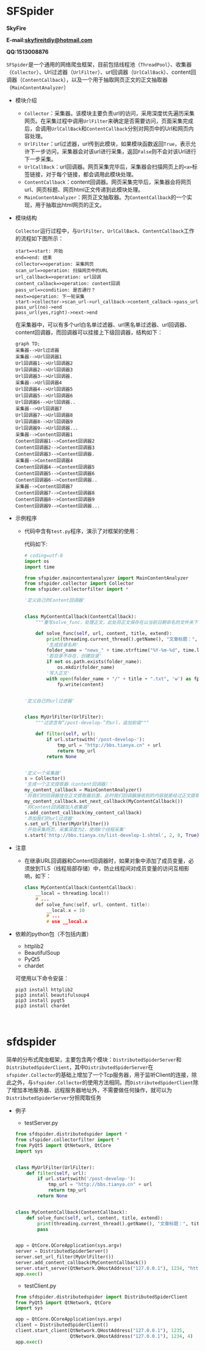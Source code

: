 # SFSpider

**SkyFire**

**E-mail:skyfireitdiy@hotmail.com**

**QQ:1513008876**



`SFSpider`是一个通用的网络爬虫框架，目前包括线程池（`ThreadPool`）、收集器（`Collector`）、Url过滤器（`UrlFilter`）、url回调器（`UrlCallBack`）、content回调器（`ContentCallback`），以及一个用于抽取网页正文的正文抽取器（`MainContentAnalyzer`）

* 模块介绍
    * `Collector`：采集器。该模块主要负责url的访问，采用深度优先遍历采集网页。在采集过程中调用`UrlFilter`来确定是否需要访问，页面采集完成后，会调用`UrlCallBack`和`ContentCallback`分别对网页中的Url和网页内容处理。
    * `UrlFilter`：url过滤器，url传到此模块，如果模块函数返回`True`，表示允许下一步访问，采集器会对该url进行采集，返回`False`则不会对该Url进行下一步采集。
    * `UrlCallBack`：url回调器。网页采集完毕后，采集器会扫描网页上的`<a>`标签链接，对于每个链接，都会调用此模块处理。
    * `ContentCallback`：content回调器。网页采集完毕后，采集器会将网页url、网页标题、网页html正文传递到此模块处理。
    * `MainContentAnalyzer`：网页正文抽取器。为`ContentCallback`的一个实现，用于抽取出html网页的正文。

* 模块结构

    `Collector`运行过程中，与`UrlFilter`、`UrlCallBack`、`ContentCallback`工作的流程如下图所示：

    ```flow
    start=>start: 开始
    end=>end: 结束
    collector=>operation: 采集网页
    scan_url=>operation: 扫描网页中的URL
    url_callback=>operation: url回调
    content_calback=>operation: content回调
    pass_url=>condition: 是否通行？
    next=>operation: 下一轮采集
    start->collector->scan_url->url_callback->content_calback->pass_url
    pass_url(no)->end
    pass_url(yes,right)->next->end
    ```

    ​在采集器中，可以有多个url白名单过滤器、url黑名单过滤器、url回调器、content回调器，而回调器可以挂接上下级回调器，结构如下：

    ```mermaid
    graph TD;
    采集器-->Url过滤器
    采集器-->Url回调器1
    Url回调器1-->Url回调器2
    Url回调器2-->Url回调器3
    Url回调器3-->Url回调器.
    采集器-->Url回调器4
    Url回调器4-->Url回调器5
    Url回调器5-->Url回调器6
    Url回调器6-->Url回调器..
    采集器-->Url回调器7
    Url回调器7-->Url回调器8
    Url回调器8-->Url回调器9
    Url回调器9-->Url回调器...
    采集器-->Content回调器1
    Content回调器1-->Content回调器2
    Content回调器2-->Content回调器3
    Content回调器3-->Content回调器.
    采集器-->Content回调器4
    Content回调器4-->Content回调器5
    Content回调器5-->Content回调器6
    Content回调器6-->Content回调器..
    采集器-->Content回调器7
    Content回调器7-->Content回调器8
    Content回调器8-->Content回调器9
    Content回调器9-->Content回调器...
    ```



* 示例程序

    * 代码中含有`test.py`程序，演示了对框架的使用：

        代码如下:

        ```python
        # coding=utf-8
        import os
        import time
        
        from sfspider.maincontentanalyzer import MainContentAnalyzer
        from sfspider.collector import Collector
        from sfspider.collectorfilter import *
        
        '定义自己的Content回调器'
        
        
        class MyContentCallback(ContentCallback):
            """重写solve_func，处理正文，此处将正文保存在以当前日期命名的文件夹下，文件名为网页标题"""
        
            def solve_func(self, url, content, title, extend):
                print(threading.current_thread().getName(), "文章标题：", title)
                '生成目录名称'
                folder_name = "news_" + time.strftime("%Y-%m-%d", time.localtime())
                '若目录不存在，创建目录'
                if not os.path.exists(folder_name):
                    os.mkdir(folder_name)
                '写入正文'
                with open(folder_name + "/" + title + ".txt", 'w') as fp:
                    fp.write(content)
        
        
        '定义自己的url过滤器'
        
        
        class MyUrlFilter(UrlFilter):
            """过滤含有“/post-develop-”的url，追加前缀"""
        
            def filter(self, url):
                if url.startswith('/post-develop-'):
                    tmp_url = "http://bbs.tianya.cn" + url
                    return tmp_url
                return None
        
        
        '定义一个采集器'
        s = Collector()
        '生成一个正文提取器（content回调器）'
        my_content_callback = MainContentAnalyzer()
        '将我们的回调器挂在正文提取器后面，此时我们回调器接收到的内容就是经过正文提取器处理过的内容了，如果后面还有处理，还可以再挂回调器'
        my_content_callback.set_next_callback(MyContentCallback())
        '将Content回调器加入收集器'
        s.add_content_callback(my_content_callback)
        '添加我们的url过滤器'
        s.set_url_filter(MyUrlFilter())
        '开始采集网页，采集深度为2，使用8个线程采集'
        s.start('http://bbs.tianya.cn/list-develop-1.shtml', 2, 8, True)


        ```

* 注意

    * 在继承URL回调器和Content回调器时，如果对象中添加了成员变量，必须放到TLS（线程局部存储）中，防止线程间对成员变量的访问互相影响，如下：

        ```cpp
        class MyContentCallback(ContentCallback):
        	__local = threading.local()
            # ...
            def solve_func(self, url, content, title):
        		__local.x = 10
                # ...
                # use __local.x
        ```


* 依赖的python包（不包括内置）

    * ​httplib2
    * BeautifulSoup
    * PyQt5
    * chardet

    可使用以下命令安装：

    ```shell
    pip3 install httplib2
    pip3 install beautifulsoup4
    pip3 install pyqt5
    pip3 install chardet
    ```

    ​
# sfdspider

简单的分布式爬虫框架，主要包含两个模块：`DistributedSpiderServer`和`DistributedSpiderClient`，其中`DistributedSpiderServer`在`sfspider.Collector`的基础上增加了一个Tcp服务器，用于监听Client的连接，除此之外，与`sfspider.Collector`的使用方法相同。而`DistributedSpiderClient`除了增加本地服务器、远程服务器地址外，不需要做任何操作，就可以为`DistributedSpiderServer`分担爬取任务

* 例子

    * testServer.py
    ```python
    from sfdspider.distributedspider import *
    from sfspider.collectorfilter import *
    from PyQt5 import QtNetwork, QtCore
    import sys
    
    
    class MyUrlFilter(UrlFilter):
        def filter(self, url):
            if url.startswith('/post-develop-'):
                tmp_url = "http://bbs.tianya.cn" + url
                return tmp_url
            return None
    
    
    class MyContentCallback(ContentCallback):
        def solve_func(self, url, content, title, extend):
            print(threading.current_thread().getName(), "文章标题：", title, extend)
            pass
    
    
    app = QtCore.QCoreApplication(sys.argv)
    server = DistributedSpiderServer()
    server.set_url_filter(MyUrlFilter())
    server.add_content_callback(MyContentCallback())
    server.start_server(QtNetwork.QHostAddress("127.0.0.1"), 1234, "http://bbs.tianya.cn/list-develop-1.shtml", 2, 4, False)
    app.exec()

    ```
    
    * testClient.py
    ```python
    from sfdspider.distributedspider import DistributedSpiderClient
    from PyQt5 import QtNetwork, QtCore
    import sys
    
    app = QtCore.QCoreApplication(sys.argv)
    client = DistributedSpiderClient()
    client.start_client(QtNetwork.QHostAddress("127.0.0.1"), 1235,
                        QtNetwork.QHostAddress("127.0.0.1"), 1234, 4)
    app.exec()
    ```

 